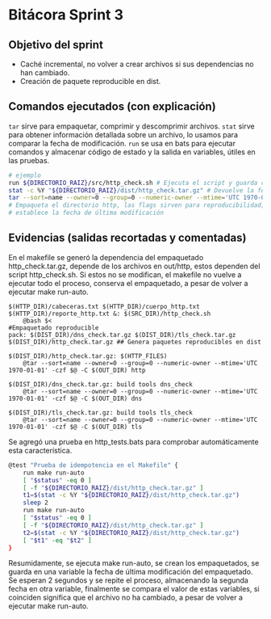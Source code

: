 # Bitácora Sprint 3

## Objetivo del sprint
- Caché incremental, no volver a crear archivos si sus dependencias no han cambiado.
- Creación de paquete reproducible en dist.

## Comandos ejecutados (con explicación)
`tar` sirve para empaquetar, comprimir y descomprimir archivos.
`stat` sirve para obtener información detallada sobre un archivo, lo usamos para comparar la fecha de modificación.
`run` se usa en bats para ejecutar comandos y almacenar código de estado y la salida en variables, útiles en las pruebas.
```bash
# ejemplo
run ${DIRECTORIO_RAIZ}/src/http_check.sh # Ejecuta el script y guarda codigo de estado y stdout/stderr
stat -c %Y "${DIRECTORIO_RAIZ}/dist/http_check.tar.gz" # Devuelve la fecha de última modificación, número de segundos desde 1 de enero de 1970
tar --sort=name --owner=0 --group=0 --numeric-owner --mtime='UTC 1970-01-01' -czf $@ -C $(OUT_DIR) http
# Empaqueta el directorio http, las flags sirven para reproducibilidad, se ordenan los archivos por nombre, se asigna usuario y grupo a root(UID y GID)
# establece la fecha de última modificación
```
## Evidencias (salidas recortadas y comentadas)

En el makefile se generó la dependencia del empaquetado http_check.tar.gz, depende de los archivos en out/http, estos dependen del script http_check.sh.
Si estos no se modifican, el makefile no vuelve a ejecutar todo el proceso, conserva el empaquetado, a pesar de volver a ejecutar make run-auto.
```make
$(HTTP_DIR)/cabeceras.txt $(HTTP_DIR)/cuerpo_http.txt $(HTTP_DIR)/reporte_http.txt &: $(SRC_DIR)/http_check.sh
	@bash $<
#Empaquetado reproducible
pack: $(DIST_DIR)/dns_check.tar.gz $(DIST_DIR)/tls_check.tar.gz $(DIST_DIR)/http_check.tar.gz ## Genera paquetes reproducibles en dist

$(DIST_DIR)/http_check.tar.gz: $(HTTP_FILES)
	@tar --sort=name --owner=0 --group=0 --numeric-owner --mtime='UTC 1970-01-01' -czf $@ -C $(OUT_DIR) http

$(DIST_DIR)/dns_check.tar.gz: build tools dns_check
	@tar --sort=name --owner=0 --group=0 --numeric-owner --mtime='UTC 1970-01-01' -czf $@ -C $(OUT_DIR) dns

$(DIST_DIR)/tls_check.tar.gz: build tools tls_check
	@tar --sort=name --owner=0 --group=0 --numeric-owner --mtime='UTC 1970-01-01' -czf $@ -C $(OUT_DIR) tls
```
Se agregó una prueba en http_tests.bats para comprobar automáticamente esta característica.
```bash
@test "Prueba de idempotencia en el Makefile" {
    run make run-auto
    [ "$status" -eq 0 ]
    [ -f "${DIRECTORIO_RAIZ}/dist/http_check.tar.gz" ]
    t1=$(stat -c %Y "${DIRECTORIO_RAIZ}/dist/http_check.tar.gz")
    sleep 2
    run make run-auto
    [ "$status" -eq 0 ]
    [ -f "${DIRECTORIO_RAIZ}/dist/http_check.tar.gz" ]
    t2=$(stat -c %Y "${DIRECTORIO_RAIZ}/dist/http_check.tar.gz")
    [ "$t1" -eq "$t2" ]
}
```
Resumidamente, se ejecuta make run-auto, se crean los empaquetados, se guarda en una variable la fecha de última modificación del empaquetado. Se esperan 2 segundos y se repite el proceso, almacenando la segunda fecha en otra variable, finalmente se compara el valor de estas variables, si coinciden significa que el archivo no ha cambiado, a pesar de volver a ejecutar make run-auto.